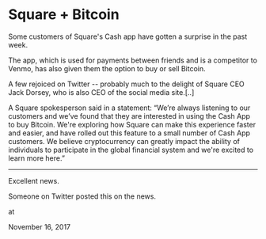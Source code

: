 # Square  + Bitcoin
Some customers of Square's Cash app have gotten a surprise in the past week.

The app, which is used for payments between friends and is a competitor to Venmo, has also given them the option to buy or sell Bitcoin.

A few rejoiced on Twitter -- probably much to the delight of Square CEO Jack Dorsey, who is also CEO of the social media site.[..]

A Square spokesperson said in a statement: “We’re always listening to our customers and we’ve found that they are interested in using the Cash App to buy Bitcoin. We're exploring how Square can make this experience faster and easier, and have rolled out this feature to a small number of Cash App customers. We believe cryptocurrency can greatly impact the ability of individuals to participate in the global financial system and we're excited to learn more here.”



---



Excellent news. 



Someone on Twitter posted this on the news.








at

November 16, 2017















